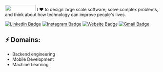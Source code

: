 <img src="https://wallpapershome.com/images/pages/ico_h/20330.jpg" width=100px height=20px>
<!-- You can create your own header images using Canva, it has a lot of templates. If you do, use the following link https://www.canva.com/join/celeriac-tread-jellyfish -->
I ♥ to design large scale software, solve complex problems, and think about how technology can improve people's lives.


[![Linkedin Badge]()](https://www.linkedin.com/in/andreacappelletti97/)
[![Instagram Badge]()](https://www.instagram.com/_andreacappelletti/)
[![Website Badge]()](https://andreacappelletti.com/)
[![Gmail Badge]()](mailto:andreacappelletti97@gmail.com)
## ⚡ Domains:
- Backend engineering
- Mobile Development
- Machine Learning



<!--
**andreacappelletti97/andreacappelletti97** is a ✨ _special_ ✨ repository because its `README.md` (this file) appears on your GitHub profile.

Here are some ideas to get you started:

- 🔭 I’m currently working on ...
- 🌱 I’m currently learning ...
- 👯 I’m looking to collaborate on ...
- 🤔 I’m looking for help with ...
- 💬 Ask me about ...
- 📫 How to reach me: ...
- 😄 Pronouns: ...
- ⚡ Fun fact: ...
-->
